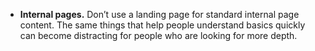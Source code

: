- **Internal pages.** Don’t use a landing page for standard internal page content. The same things that help people understand basics quickly can become distracting for people who are looking for more depth.